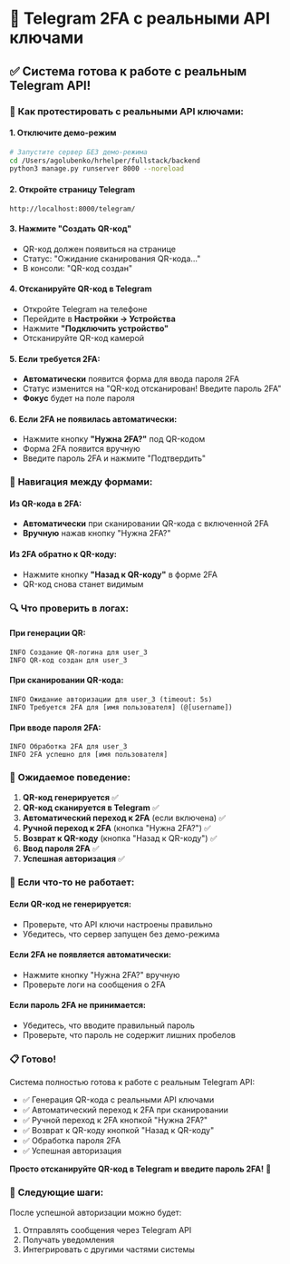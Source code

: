 # 🚀 Telegram 2FA с реальными API ключами

## ✅ Система готова к работе с реальным Telegram API!

### 🎯 **Как протестировать с реальными API ключами:**

#### 1. Отключите демо-режим
```bash
# Запустите сервер БЕЗ демо-режима
cd /Users/agolubenko/hrhelper/fullstack/backend
python3 manage.py runserver 8000 --noreload
```

#### 2. Откройте страницу Telegram
```
http://localhost:8000/telegram/
```

#### 3. Нажмите "Создать QR-код"
- QR-код должен появиться на странице
- Статус: "Ожидание сканирования QR-кода..."
- В консоли: "QR-код создан"

#### 4. Отсканируйте QR-код в Telegram
- Откройте Telegram на телефоне
- Перейдите в **Настройки → Устройства**
- Нажмите **"Подключить устройство"**
- Отсканируйте QR-код камерой

#### 5. Если требуется 2FA:
- **Автоматически** появится форма для ввода пароля 2FA
- Статус изменится на "QR-код отсканирован! Введите пароль 2FA"
- **Фокус** будет на поле пароля

#### 6. Если 2FA не появилась автоматически:
- Нажмите кнопку **"Нужна 2FA?"** под QR-кодом
- Форма 2FA появится вручную
- Введите пароль 2FA и нажмите "Подтвердить"

### 🔄 **Навигация между формами:**

#### Из QR-кода в 2FA:
- **Автоматически** при сканировании QR-кода с включенной 2FA
- **Вручную** нажав кнопку "Нужна 2FA?"

#### Из 2FA обратно к QR-коду:
- Нажмите кнопку **"Назад к QR-коду"** в форме 2FA
- QR-код снова станет видимым

### 🔍 **Что проверить в логах:**

#### При генерации QR:
```
INFO Создание QR-логина для user_3
INFO QR-код создан для user_3
```

#### При сканировании QR-кода:
```
INFO Ожидание авторизации для user_3 (timeout: 5s)
INFO Требуется 2FA для [имя пользователя] (@[username])
```

#### При вводе пароля 2FA:
```
INFO Обработка 2FA для user_3
INFO 2FA успешно для [имя пользователя]
```

### 🎯 **Ожидаемое поведение:**

1. **QR-код генерируется** ✅
2. **QR-код сканируется в Telegram** ✅
3. **Автоматический переход к 2FA** (если включена) ✅
4. **Ручной переход к 2FA** (кнопка "Нужна 2FA?") ✅
5. **Возврат к QR-коду** (кнопка "Назад к QR-коду") ✅
6. **Ввод пароля 2FA** ✅
7. **Успешная авторизация** ✅

### 🐛 **Если что-то не работает:**

#### Если QR-код не генерируется:
- Проверьте, что API ключи настроены правильно
- Убедитесь, что сервер запущен без демо-режима

#### Если 2FA не появляется автоматически:
- Нажмите кнопку "Нужна 2FA?" вручную
- Проверьте логи на сообщения о 2FA

#### Если пароль 2FA не принимается:
- Убедитесь, что вводите правильный пароль
- Проверьте, что пароль не содержит лишних пробелов

### 📋 **Готово!**

Система полностью готова к работе с реальным Telegram API:
- ✅ Генерация QR-кода с реальными API ключами
- ✅ Автоматический переход к 2FA при сканировании
- ✅ Ручной переход к 2FA кнопкой "Нужна 2FA?"
- ✅ Возврат к QR-коду кнопкой "Назад к QR-коду"
- ✅ Обработка пароля 2FA
- ✅ Успешная авторизация

**Просто отсканируйте QR-код в Telegram и введите пароль 2FA!** 🎉

### 🚀 **Следующие шаги:**

После успешной авторизации можно будет:
1. Отправлять сообщения через Telegram API
2. Получать уведомления
3. Интегрировать с другими частями системы
